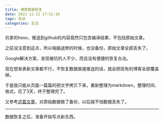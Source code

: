```yaml
---
title: 博客数据恢复
date: 2021-12-22 17:51:10
tags: 杂谈
categories: 生活
---
```


坑爹的hexo，推送到github的内容竟然只包含编译结果，不包括原始文章。

之前没注意到这点，所以电脑送修的时候，也没备份，原始文章全部丢失了。

Google解决方案，发现被坑的人不少，而且没有便捷的恢复办法。

现在想发表新文章都不行，不恢复数据直接推送的话，就会把现有的博客全部覆盖掉。

于是我只能从页面一篇篇的把文字拷贝下来，重新整理为markdown，整理时间、格式，花了3天，终于整理完了。

又参考[这篇文章](https://mupceet.com/2019/09/backup-hexo-blog/)，对原始数据做了备份，以后就不怕数据丢失了。

-----

数据恢复之后，准备开始写点新东西。